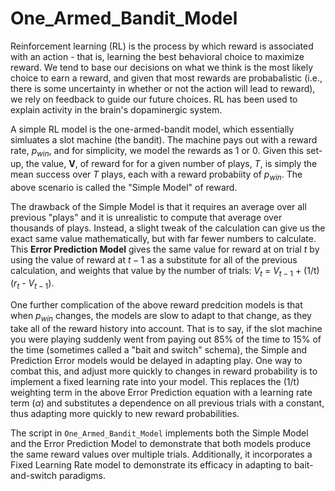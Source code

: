 # One_Armed_Bandit_Model

Reinforcement learning (RL) is the process by which reward is associated with an action - that is, learning the best behavioral choice to maximize reward. We tend to base our decisions on what we think is the most likely choice to earn a reward, and given that most rewards are probabalistic (i.e., there is some uncertainty in whether or not the action will lead to reward), we rely on feedback to guide our future choices. RL has been used to explain activity in the brain's dopaminergic system. 

A simple RL model is the one-armed-bandit model, which essentially simluates a slot machine (the bandit). The machine pays out with a reward rate, $p_{win}$, and for simplicity, we model the rewards as 1 or 0. Given this set-up, the value, **V**, of reward for for a given number of plays, $T$, is simply the mean success over $T$ plays, each with a reward probabiity of $p_{win}$. The above scenario is called the "Simple Model" of reward. 

The drawback of the Simple Model is that it requires an average over all previous "plays" and it is unrealistic to compute that average over thousands of plays. Instead, a slight tweak of the calculation can give us the exact same value mathematically, but with far fewer numbers to calculate. This **Error Prediction Model** gives the same value for reward at on trial $t$ by using the value of reward at $t-1$ as a substitute for all of the previous calculation, and weights that value by the number of trials: $V_{t}$ = $V_{t-1}$ + (1/t) ($r_{t}$ - $V_{t-1}$). 

One further complication of the above reward predcition models is that when $p_{win}$ changes, the models are slow to adapt to that change, as they take all of the reward history into account. That is to say, if the slot machine you were playing suddenly went from paying out 85% of the time to 15% of the time (sometimes called a "bait and switch" schema), the Simple and Prediction Error models would be delayed in adapting play. One way to combat this, and adjust more quickly to changes in reward probability is to implement a fixed learning rate into your model. This replaces the (1/t) weighting term in the above Error Prediction equation with a learning rate term ($\alpha$) and substitutes a dependence on all previous trials with a constant, thus adapting more quickly to new reward probabilities. 

The script in `One_Armed_Bandit_Model` implements both the Simple Model and the Error Prediction Model to demonstrate that both models produce the same reward values over multiple trials. Additionally, it incorporates a Fixed Learning Rate model to demonstrate its efficacy in adapting to bait-and-switch paradigms. 

